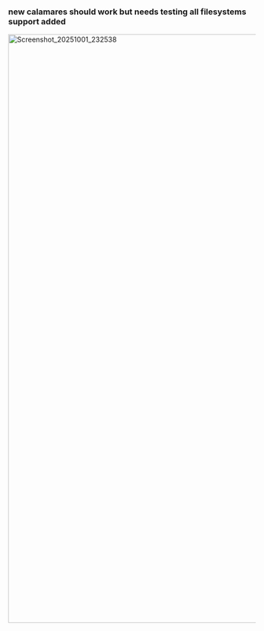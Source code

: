 ### new calamares should work but needs testing all filesystems support added

<img width="1920" height="1200" alt="Screenshot_20251001_232538" src="https://github.com/user-attachments/assets/c8bdbbe0-3c84-4a6e-86ea-30da2b352168" />

